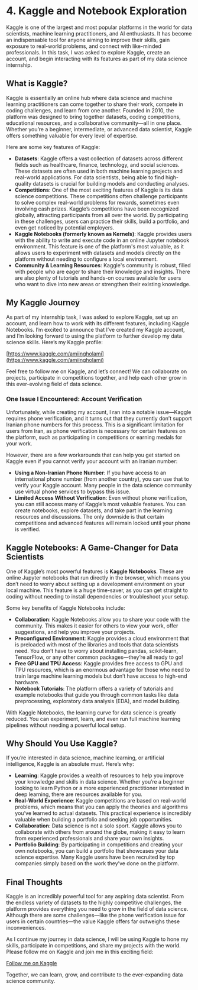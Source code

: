 # 4. Kaggle and Notebook Exploration

Kaggle is one of the largest and most popular platforms in the world for data scientists, machine learning practitioners, and AI enthusiasts. It has become an indispensable tool for anyone aiming to improve their skills, gain exposure to real-world problems, and connect with like-minded professionals. In this task, I was asked to explore Kaggle, create an account, and begin interacting with its features as part of my data science internship.

## What is Kaggle?

Kaggle is essentially an online hub where data science and machine learning practitioners can come together to share their work, compete in coding challenges, and learn from one another. Founded in 2010, the platform was designed to bring together datasets, coding competitions, educational resources, and a collaborative community—all in one place. Whether you’re a beginner, intermediate, or advanced data scientist, Kaggle offers something valuable for every level of expertise.

Here are some key features of Kaggle:
- **Datasets**: Kaggle offers a vast collection of datasets across different fields such as healthcare, finance, technology, and social sciences. These datasets are often used in both machine learning projects and real-world applications. For data scientists, being able to find high-quality datasets is crucial for building models and conducting analyses.
- **Competitions**: One of the most exciting features of Kaggle is its data science competitions. These competitions often challenge participants to solve complex real-world problems for rewards, sometimes even involving cash prizes. Kaggle’s competitions have been recognized globally, attracting participants from all over the world. By participating in these challenges, users can practice their skills, build a portfolio, and even get noticed by potential employers.
- **Kaggle Notebooks (formerly known as Kernels)**: Kaggle provides users with the ability to write and execute code in an online Jupyter notebook environment. This feature is one of the platform's most valuable, as it allows users to experiment with datasets and models directly on the platform without needing to configure a local environment.
- **Community & Learning Resources**: Kaggle's community is robust, filled with people who are eager to share their knowledge and insights. There are also plenty of tutorials and hands-on courses available for users who want to dive into new areas or strengthen their existing knowledge.

## My Kaggle Journey

As part of my internship task, I was asked to explore Kaggle, set up an account, and learn how to work with its different features, including Kaggle Notebooks. I’m excited to announce that I’ve created my Kaggle account, and I’m looking forward to using the platform to further develop my data science skills. Here’s my Kaggle profile:

[https://www.kaggle.com/amiingholami](https://www.kaggle.com/amiingholami)

Feel free to follow me on Kaggle, and let’s connect! We can collaborate on projects, participate in competitions together, and help each other grow in this ever-evolving field of data science.

### One Issue I Encountered: Account Verification

Unfortunately, while creating my account, I ran into a notable issue—Kaggle requires phone verification, and it turns out that they currently don’t support Iranian phone numbers for this process. This is a significant limitation for users from Iran, as phone verification is necessary for certain features on the platform, such as participating in competitions or earning medals for your work.

However, there are a few workarounds that can help you get started on Kaggle even if you cannot verify your account with an Iranian number:
- **Using a Non-Iranian Phone Number**: If you have access to an international phone number (from another country), you can use that to verify your Kaggle account. Many people in the data science community use virtual phone services to bypass this issue.
- **Limited Access Without Verification**: Even without phone verification, you can still access many of Kaggle’s most valuable features. You can create notebooks, explore datasets, and take part in the learning resources and discussions. The only downside is that certain competitions and advanced features will remain locked until your phone is verified.

## Kaggle Notebooks: A Game-Changer for Data Scientists

One of Kaggle’s most powerful features is **Kaggle Notebooks**. These are online Jupyter notebooks that run directly in the browser, which means you don’t need to worry about setting up a development environment on your local machine. This feature is a huge time-saver, as you can get straight to coding without needing to install dependencies or troubleshoot your setup.

Some key benefits of Kaggle Notebooks include:
- **Collaboration**: Kaggle Notebooks allow you to share your code with the community. This makes it easier for others to view your work, offer suggestions, and help you improve your projects.
- **Preconfigured Environment**: Kaggle provides a cloud environment that is preloaded with most of the libraries and tools that data scientists need. You don’t have to worry about installing pandas, scikit-learn, TensorFlow, or any other common packages—they’re all ready to go!
- **Free GPU and TPU Access**: Kaggle provides free access to GPU and TPU resources, which is an enormous advantage for those who need to train large machine learning models but don’t have access to high-end hardware.
- **Notebook Tutorials**: The platform offers a variety of tutorials and example notebooks that guide you through common tasks like data preprocessing, exploratory data analysis (EDA), and model building.

With Kaggle Notebooks, the learning curve for data science is greatly reduced. You can experiment, learn, and even run full machine learning pipelines without needing a powerful local setup.

## Why Should You Use Kaggle?

If you’re interested in data science, machine learning, or artificial intelligence, Kaggle is an absolute must. Here’s why:
- **Learning**: Kaggle provides a wealth of resources to help you improve your knowledge and skills in data science. Whether you’re a beginner looking to learn Python or a more experienced practitioner interested in deep learning, there are resources available for you.
- **Real-World Experience**: Kaggle competitions are based on real-world problems, which means that you can apply the theories and algorithms you’ve learned to actual datasets. This practical experience is incredibly valuable when building a portfolio and seeking job opportunities.
- **Collaboration**: Data science is not a solo sport. Kaggle allows you to collaborate with others from around the globe, making it easy to learn from experienced professionals and share your own insights.
- **Portfolio Building**: By participating in competitions and creating your own notebooks, you can build a portfolio that showcases your data science expertise. Many Kaggle users have been recruited by top companies simply based on the work they’ve done on the platform.

## Final Thoughts

Kaggle is an incredibly powerful tool for any aspiring data scientist. From the endless variety of datasets to the highly competitive challenges, the platform provides everything you need to grow in the field of data science. Although there are some challenges—like the phone verification issue for users in certain countries—the value Kaggle offers far outweighs these inconveniences.

As I continue my journey in data science, I will be using Kaggle to hone my skills, participate in competitions, and share my projects with the world. Please follow me on Kaggle and join me in this exciting field:

[Follow me on Kaggle](https://www.kaggle.com/amiingholami)

Together, we can learn, grow, and contribute to the ever-expanding data science community.
